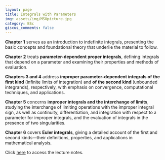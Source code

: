```yaml
---
layout: page
title: Integrals with Parameters
img: assets/img/MSUpicture.jpg
category: BSc
giscus_comments: false
---
```


**Chapter 1** serves as an introduction to indefinite integrals, presenting the basic concepts and foundational theory that underlie the material to follow.

**Chapter 2** treats **parameter-dependent proper integrals**, defining integrals that depend on a parameter and examining their properties and methods of evaluation.

**Chapters 3 and 4** address **improper parameter-dependent integrals of the first kind** (infinite limits of integration) and **of the second kind** (unbounded integrands), respectively, with emphasis on convergence, computational techniques, and applications.

**Chapter 5** concerns **improper integrals and the interchange of limits**, studying the interchange of limiting operations with the improper integral sign, as well as continuity, differentiation, and integration with respect to a parameter for improper integrals, and the evaluation of integrals in the presence of two singularities.

**Chapter 6** covers **Euler integrals**, giving a detailed account of the first and second kinds—their definitions, properties, and applications in mathematical analysis.

Click [here](https://galobelwang.github.io/file/IntegralParameter.pdf) to access the lecture notes.
